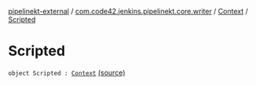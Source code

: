 [pipelinekt-external](../../index.md) / [com.code42.jenkins.pipelinekt.core.writer](../index.md) / [Context](index.md) / [Scripted](./-scripted.md)

# Scripted

`object Scripted : `[`Context`](index.md) [(source)](https://github.com/code42/pipelinekt/tree/master/core/src/main/kotlin/com/code42/jenkins/pipelinekt/core/writer/GroovyWriter.kt#L18)